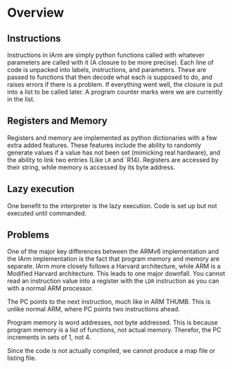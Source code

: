 Overview
========



Instructions
------------

Instructions in IArm are simply python functions called with whatever
parameters are called with it (A closure to be more precise).
Each line of code is unpacked into labels, instructions, and parameters.
These are passed to functions that then decode what each is supposed to do,
and raises errors if there is a problem.
If everything went well, the closure is put into a list to be called later.
A program counter marks were we are currently in the list.



Registers and Memory
--------------------

Registers and memory are implemented as python dictionaries with a few extra
added features.
These features include the ability to randomly generate values if a value has
not been set (mimicking real hardware),
and the ability to link two entries (Like `LR` and `R14).
Registers are accessed by their string,
while memory is accessed by its byte address.



Lazy execution
--------------

One benefit to the interpreter is the lazy execution.
Code is set up but not executed until commanded.



Problems
--------

One of the major key differences between the ARMv6 implementation and the IArm
implementation is the fact that program memory and memory are separate.
IArm more closely follows a Harvard architecture, while ARM is a
Modified Harvard architecture.
This leads to one major downfall.
You cannot read an instruction value into a register with the `LDR` instruction
as you can with a normal ARM processor.

The PC points to the next instruction, much like in ARM THUMB.
This is unlike normal ARM, where PC points two instructions ahead.

Program memory is word addresses, not byte addressed.
This is because program memory is a list of functions,
not actual memory.
Therefor, the PC increments in sets of 1, not 4.

Since the code is not actually compiled,
we cannot produce a map file or listing file.

